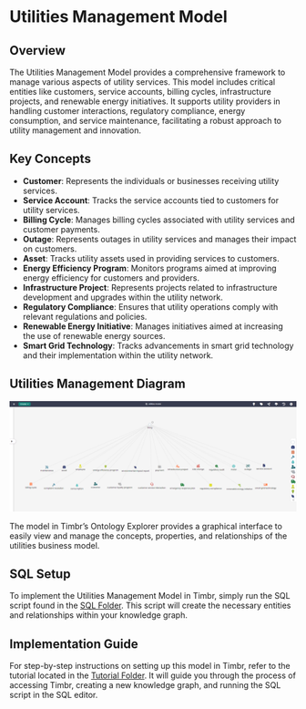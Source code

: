 # Utilities Management Model

## Overview
The Utilities Management Model provides a comprehensive framework to manage various aspects of utility services. This model includes critical entities like customers, service accounts, billing cycles, infrastructure projects, and renewable energy initiatives. It supports utility providers in handling customer interactions, regulatory compliance, energy consumption, and service maintenance, facilitating a robust approach to utility management and innovation.

## Key Concepts
- **Customer**: Represents the individuals or businesses receiving utility services.
- **Service Account**: Tracks the service accounts tied to customers for utility services.
- **Billing Cycle**: Manages billing cycles associated with utility services and customer payments.
- **Outage**: Represents outages in utility services and manages their impact on customers.
- **Asset**: Tracks utility assets used in providing services to customers.
- **Energy Efficiency Program**: Monitors programs aimed at improving energy efficiency for customers and providers.
- **Infrastructure Project**: Represents projects related to infrastructure development and upgrades within the utility network.
- **Regulatory Compliance**: Ensures that utility operations comply with relevant regulations and policies.
- **Renewable Energy Initiative**: Manages initiatives aimed at increasing the use of renewable energy sources.
- **Smart Grid Technology**: Tracks advancements in smart grid technology and their implementation within the utility network.

## Utilities Management Diagram

![Attached Image of Model](./model.png)

The model in Timbr’s Ontology Explorer provides a graphical interface to easily view and manage the concepts, properties, and relationships of the utilities business model.

## SQL Setup
To implement the Utilities Management Model in Timbr, simply run the SQL script found in the [SQL Folder](./sql). This script will create the necessary entities and relationships within your knowledge graph.

## Implementation Guide
For step-by-step instructions on setting up this model in Timbr, refer to the tutorial located in the [Tutorial Folder](./tutorial). It will guide you through the process of accessing Timbr, creating a new knowledge graph, and running the SQL script in the SQL editor.
